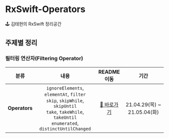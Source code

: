 # RxSwift-Operators
🕹  김태현의 RxSwift 정리공간

## 주제별 정리
### 필터링 연산자(Filtering Operator)
|  <center>분류</center> |  <center>내용</center> |  <center>README 이동</center> |  <center>기간</center> 
|:--------:|:--------:|:--------:|:--------:|
|**Operators**|`ignoreElements`, `elementAt`, `filter` <br> `skip`, `skipWhile`, `skipUntil` <br> `take`, `takeWhile`, `takeUntil` <br> `enumerated`, `distinctUntilChanged`|[🥸 바로가기](https://github.com/RxSwift-Study-with-Potatoes/RxSwift-Of-Taeeehyeon/blob/main/Docs/%ED%95%84%ED%84%B0%EB%A7%81%EC%97%B0%EC%82%B0%EC%9E%90.md)| 21.04.29(목) ~ 21.05.04(화)
